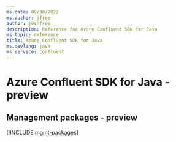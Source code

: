 ```yaml
---
ms.data: 09/30/2022
ms.author: jfree
author: joshfree
description: Reference for Azure Confluent SDK for Java
ms.topic: reference
title: Azure Confluent SDK for Java
ms.devlang: java
ms.service: confluent
---
```

# Azure Confluent SDK for Java - preview

## Management packages - preview
[!INCLUDE [mgmt-packages](confluent-mgmt-index.md)]